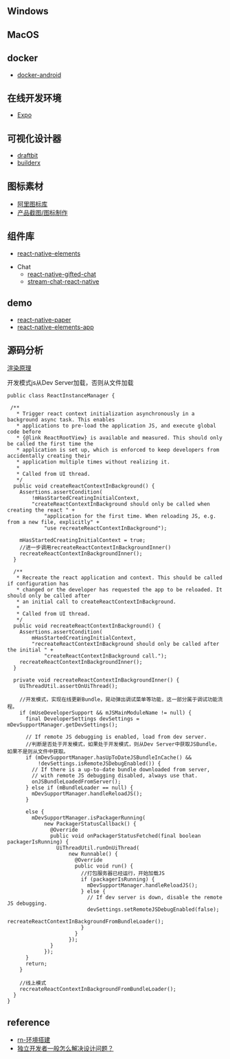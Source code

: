 ## Windows

## MacOS

## docker
- [docker-android](https://github.com/react-native-community/docker-android)

## 在线开发环境
- [Expo](https://snack.expo.dev/)

## 可视化设计器
- [draftbit](https://draftbit.com/react-native-visual-builder)
- [builderx](https://builderx.io/)

## 图标素材
- [阿里图标库](https://www.iconfont.cn/) 
- [产品截图/图标制作](https://www.canva.cn/)

## 组件库
- [react-native-elements](https://github.com/react-native-elements/react-native-elements)

* Chat
    - [react-native-gifted-chat](https://github.com/FaridSafi/react-native-gifted-chat)
    - [stream-chat-react-native](https://github.com/GetStream/stream-chat-react-native)

## demo
- [react-native-paper](https://github.com/callstack/react-native-paper)
- [react-native-elements-app](https://github.com/react-native-elements/react-native-elements-app)

## 源码分析
[渲染原理](https://github.com/sucese/react-native/blob/master/doc/ReactNative%E6%BA%90%E7%A0%81%E7%AF%87/4ReactNative%E6%BA%90%E7%A0%81%E7%AF%87%EF%BC%9A%E6%B8%B2%E6%9F%93%E5%8E%9F%E7%90%86.md)

开发模式js从Dev Server加载，否则从文件加载
```
public class ReactInstanceManager {

 /**
   * Trigger react context initialization asynchronously in a background async task. This enables
   * applications to pre-load the application JS, and execute global code before
   * {@link ReactRootView} is available and measured. This should only be called the first time the
   * application is set up, which is enforced to keep developers from accidentally creating their
   * application multiple times without realizing it.
   *
   * Called from UI thread.
   */
  public void createReactContextInBackground() {
    Assertions.assertCondition(
        !mHasStartedCreatingInitialContext,
        "createReactContextInBackground should only be called when creating the react " +
            "application for the first time. When reloading JS, e.g. from a new file, explicitly" +
            "use recreateReactContextInBackground");

    mHasStartedCreatingInitialContext = true;
    //进一步调用recreateReactContextInBackgroundInner()
    recreateReactContextInBackgroundInner();
  }

  /**
   * Recreate the react application and context. This should be called if configuration has
   * changed or the developer has requested the app to be reloaded. It should only be called after
   * an initial call to createReactContextInBackground.
   *
   * Called from UI thread.
   */
  public void recreateReactContextInBackground() {
    Assertions.assertCondition(
        mHasStartedCreatingInitialContext,
        "recreateReactContextInBackground should only be called after the initial " +
            "createReactContextInBackground call.");
    recreateReactContextInBackgroundInner();
  }

  private void recreateReactContextInBackgroundInner() {
    UiThreadUtil.assertOnUiThread();

    //开发模式，实现在线更新Bundle，晃动弹出调试菜单等功能，这一部分属于调试功能流程。
    if (mUseDeveloperSupport && mJSMainModuleName != null) {
      final DeveloperSettings devSettings = mDevSupportManager.getDevSettings();

      // If remote JS debugging is enabled, load from dev server.
      //判断是否处于开发模式，如果处于开发模式，则从Dev Server中获取JSBundle，如果不是则从文件中获取。
      if (mDevSupportManager.hasUpToDateJSBundleInCache() &&
          !devSettings.isRemoteJSDebugEnabled()) {
        // If there is a up-to-date bundle downloaded from server,
        // with remote JS debugging disabled, always use that.
        onJSBundleLoadedFromServer();
      } else if (mBundleLoader == null) {
        mDevSupportManager.handleReloadJS();
      } 
      
      else {
        mDevSupportManager.isPackagerRunning(
            new PackagerStatusCallback() {
              @Override
              public void onPackagerStatusFetched(final boolean packagerIsRunning) {
                UiThreadUtil.runOnUiThread(
                    new Runnable() {
                      @Override
                      public void run() {
                        //打包服务器已经运行，开始加载JS
                        if (packagerIsRunning) {
                          mDevSupportManager.handleReloadJS();
                        } else {
                          // If dev server is down, disable the remote JS debugging.
                          devSettings.setRemoteJSDebugEnabled(false);
                          recreateReactContextInBackgroundFromBundleLoader();
                        }
                      }
                    });
              }
            });
      }
      return;
    }

    //线上模式
    recreateReactContextInBackgroundFromBundleLoader();
  }
}
```

## reference
- [rn-环境搭建](https://reactnative.dev/docs/environment-setup)
- [独立开发者一般怎么解决设计问题？](https://www.zhihu.com/question/35213936/answer/2265098175)
